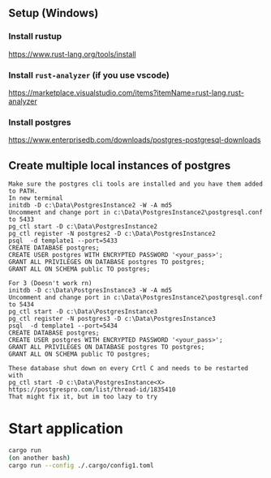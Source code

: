 ## Setup (Windows)

### Install rustup
https://www.rust-lang.org/tools/install

### Install `rust-analyzer` (if you use vscode)
https://marketplace.visualstudio.com/items?itemName=rust-lang.rust-analyzer

### Install postgres
https://www.enterprisedb.com/downloads/postgres-postgresql-downloads

## Create multiple local instances of postgres
```
Make sure the postgres cli tools are installed and you have them added to PATH.
In new terminal
initdb -D c:\Data\PostgresInstance2 -W -A md5
Uncomment and change port in c:\Data\PostgresInstance2\postgresql.conf to 5433
pg_ctl start -D c:\Data\PostgresInstance2
pg_ctl register -N postgres2 -D c:\Data\PostgresInstance2
psql  -d template1 --port=5433
CREATE DATABASE postgres;
CREATE USER postgres WITH ENCRYPTED PASSWORD '<your_pass>';
GRANT ALL PRIVILEGES ON DATABASE postgres TO postgres;
GRANT ALL ON SCHEMA public TO postgres;

For 3 (Doesn't work rn)
initdb -D c:\Data\PostgresInstance3 -W -A md5
Uncomment and change port in c:\Data\PostgresInstance2\postgresql.conf to 5434
pg_ctl start -D c:\Data\PostgresInstance3
pg_ctl register -N postgres3 -D c:\Data\PostgresInstance3
psql  -d template1 --port=5434
CREATE DATABASE postgres;
CREATE USER postgres WITH ENCRYPTED PASSWORD '<your_pass>';
GRANT ALL PRIVILEGES ON DATABASE postgres TO postgres;
GRANT ALL ON SCHEMA public TO postgres;

These database shut down on every Crtl C and needs to be restarted with
pg_ctl start -D c:\Data\PostgresInstance<X>
https://postgrespro.com/list/thread-id/1835410
That might fix it, but im too lazy to try
```

# Start application
```bash
cargo run
(on another bash)
cargo run --config ./.cargo/config1.toml
```

